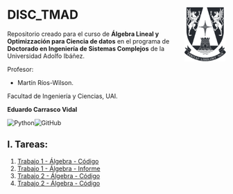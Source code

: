 # DISC_TMAD <img src="img/logo.png" align="right" width = "95px"/>
    
Repositorio creado para el curso de **Álgebra Lineal y Optimizzación para Ciencia de datos** en el programa de **Doctorado en Ingeniería de Sistemas Complejos** de la Universidad Adolfo Ibáñez.

Profesor: 
- Martín Ríos-Wilson. 

Facultad de Ingeniería y Ciencias, UAI.

**Eduardo Carrasco Vidal**
 
![Python](https://img.shields.io/badge/python-%2314354C.svg)![GitHub](https://img.shields.io/badge/github-%23121011.svg)

## I. Tareas:
1. [Trabajo 1 - Álgebra - Código](https://github.com/educarrascov/DISC_Teoria/blob/main/Sesion%20I/20230903%20Segregaci%C3%B3n_v10.ipynb)
2. [Trabajo 1 - Álgebra - Informe](https://github.com/educarrascov/DISC_Teoria/blob/main/Sesion%20I/20231124%20Paper%20Desigualdad.pdf)
3. [Trabajo 2 - Álgebra - Código](https://github.com/educarrascov/DISC_Teoria/blob/main/Sesion%20II/Tarea_2_educarrascov.ipynb)
4. [Trabajo 2 - Álgebra - Código]()

 
